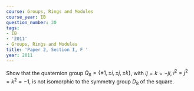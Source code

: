 ```yaml
---
course: Groups, Rings and Modules
course_year: IB
question_number: 30
tags:
- IB
- '2011'
- Groups, Rings and Modules
title: 'Paper 2, Section I, F '
year: 2011
---
```




Show that the quaternion group $Q_{8}=\{\pm 1, \pm i, \pm j, \pm k\}$, with $i j=k=-j i$, $i^{2}=j^{2}=k^{2}=-1$, is not isomorphic to the symmetry group $D_{8}$ of the square.